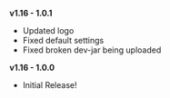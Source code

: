**v1.16 - 1.0.1**  
* Updated logo  
* Fixed default settings  
* Fixed broken dev-jar being uploaded  
  
**v1.16 - 1.0.0**  
* Initial Release!  
